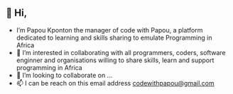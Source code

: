 ## 👋 Hi,
- I’m Papou Kponton the manager of code with Papou, a platform dedicated to learning and skills sharing to emulate Programming in Africa
- 👀 I’m interested in collaborating with all programmers, coders, software enginner and organisations willing to share skills, learn and support programming in Africa
- 💞️ I’m looking to collaborate on ...
- 📫 I can be reach on this email address codewithpapou@gmail.com


<!---
codewithpapou/codewithpapou is a ✨ special ✨ repository because its `README.md` (this file) appears on your GitHub profile.
You can click the Preview link to take a look at your changes.
--->
